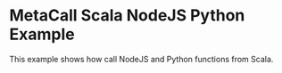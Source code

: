# MetaCall Scala NodeJS Python Example

This example shows how call NodeJS and Python functions from Scala.

